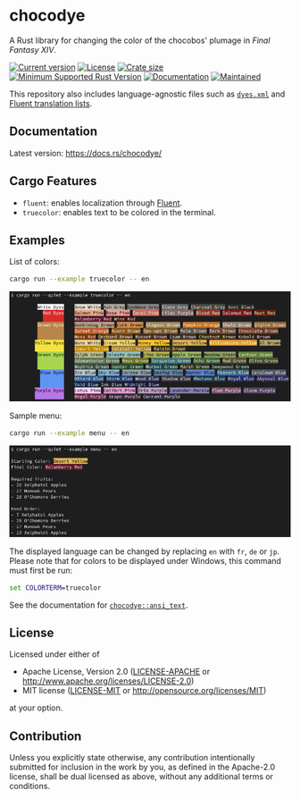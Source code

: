 # chocodye

A Rust library for changing the color of the chocobos' plumage in *Final Fantasy XIV*.

[![Current version](https://img.shields.io/crates/v/chocodye)](https://crates.io/crates/chocodye/)
[![License](https://img.shields.io/crates/l/chocodye)](#license)
[![Crate size](https://img.shields.io/badge/crate%20size-28.9%20KiB-blue)]()
[![Minimum Supported Rust Version](https://img.shields.io/badge/MSRV-1.66-blue)](https://blog.rust-lang.org/2022/12/15/Rust-1.66.0.html)
[![Documentation](https://img.shields.io/docsrs/chocodye)](https://docs.rs/chocodye/)
[![Maintained](https://img.shields.io/maintenance/yes/2023)]()

This repository also includes language-agnostic files such as [`dyes.xml`](src/xml/dyes.xml)
and [Fluent translation lists](src/ftl/).

## Documentation

Latest version:
https://docs.rs/chocodye/

## Cargo Features

- `fluent`: enables localization through [Fluent](https://projectfluent.org/).
- `truecolor`: enables text to be colored in the terminal.

## Examples

List of colors:
```bash
cargo run --example truecolor -- en
```

![Result of running the truecolor example](https://github.com/ShE3py/chocodye/blob/4898eb80cf600dc3e179a4758ba90e3a060bafdd/examples/truecolor.png?raw=true)

Sample menu:

```bash
cargo run --example menu -- en
```

![Result of running the menu example](https://github.com/ShE3py/chocodye/blob/4898eb80cf600dc3e179a4758ba90e3a060bafdd/examples/menu.png?raw=true)

The displayed language can be changed by replacing `en` with `fr`, `de` or `jp`.
Please note that for colors to be displayed under Windows, this command must first be run:
```bat
set COLORTERM=truecolor
```
See the documentation for [`chocodye::ansi_text`](https://docs.rs/chocodye/latest/chocodye/fn.ansi_text.html).

## License

Licensed under either of

 * Apache License, Version 2.0
   ([LICENSE-APACHE](LICENSE-APACHE) or http://www.apache.org/licenses/LICENSE-2.0)
 * MIT license
   ([LICENSE-MIT](LICENSE-MIT) or http://opensource.org/licenses/MIT)

at your option.

## Contribution

Unless you explicitly state otherwise, any contribution intentionally submitted
for inclusion in the work by you, as defined in the Apache-2.0 license, shall be
dual licensed as above, without any additional terms or conditions.
